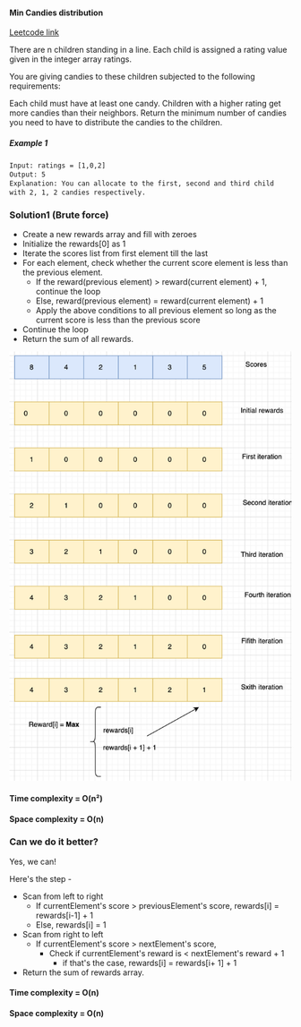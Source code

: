 #### Min Candies distribution
[Leetcode link](https://leetcode.com/problems/candy/)

There are n children standing in a line. Each child is assigned a rating value given in the integer array ratings.

You are giving candies to these children subjected to the following requirements:

Each child must have at least one candy.
Children with a higher rating get more candies than their neighbors.
Return the minimum number of candies you need to have to distribute the candies to the children.

##### Example 1
```
Input: ratings = [1,0,2]
Output: 5
Explanation: You can allocate to the first, second and third child with 2, 1, 2 candies respectively.
```

### Solution1 (Brute force)

- Create a new rewards array and fill with zeroes
- Initialize the rewards[0] as 1
- Iterate the scores list from first element till the last
- For each element, check whether the current score element is less than the previous element.
  - If the reward(previous element) > reward(current element) + 1, continue the loop
  - Else, reward(previous element) = reward(current element) + 1
  - Apply the above conditions to all previous element so long as the current score is less than the previous score
- Continue the loop
- Return the sum of all rewards.

![img.png](img.png)

#### Time complexity = O(n²)
#### Space complexity = O(n)


### Can we do it better?
Yes, we can!

Here's the step -

- Scan from left to right
  - If currentElement's score > previousElement's score, rewards[i] = rewards[i-1] + 1
  - Else, rewards[i] = 1
- Scan from right to left
  - If currentElement's score > nextElement's score,
    - Check if currentElement's reward is < nextElement's reward + 1
      - if that's the case, rewards[i] = rewards[i+ 1] + 1
- Return the sum of rewards array.


#### Time complexity = O(n)
#### Space complexity = O(n)
